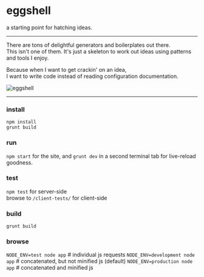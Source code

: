 eggshell
========

a starting point for hatching ideas.

------

There are tons of delightful generators and boilerplates out there.  
This isn't one of them. It's just a skeleton to work out ideas using
patterns and tools I enjoy.

Because when I want to get crackin' on an idea,  
I want to write code instead of reading configuration documentation.

![eggshell](https://raw.github.com/twalker/eggshell/master/public/img/get-crackin.jpg "Get crackin'")

------
### install
`npm install`  
`grunt build`

### run
`npm start` for the site, and `grunt dev` in a second terminal tab for live-reload goodness.

### test
`npm test` for server-side  
browse to `/client-tests/` for client-side

### build
`grunt build`

### browse
`NODE_ENV=test node app` # individual js requests
`NODE_ENV=development node app` # concatenated, but not minified js (default)
`NODE_ENV=production node app` # concatenated and minified js
